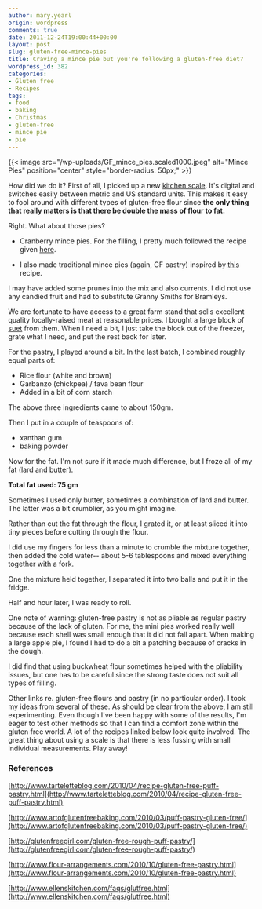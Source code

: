 ```yaml
---
author: mary.yearl
origin: wordpress
comments: true
date: 2011-12-24T19:00:44+00:00
layout: post
slug: gluten-free-mince-pies
title: Craving a mince pie but you're following a gluten-free diet?
wordpress_id: 382
categories:
- Gluten free
- Recipes
tags:
- food
- baking
- Christmas
- gluten-free
- mince pie
- pie
---
```


{{< image src="/wp-uploads/GF_mince_pies.scaled1000.jpeg" alt="Mince Pies" position="center" style="border-radius: 50px;" >}}


How did we do it? First of all, I picked up a new [kitchen scale](http://www.polyvore.com/bamboo_kitchen_scale/thing?id=37829006). It's digital and switches easily between metric and US standard units. This makes it easy to fool around with different types of gluten-free flour since **the only thing that really matters is that there be double the mass of flour to fat.**

Right. What about those pies?

- Cranberry mince pies. For the filling, I pretty much followed the recipe given [here](http://oaktree-cottage.blogspot.com/2008/12/nigellas-cranberry-mince-pies.html).

- I also made traditional mince pies (again, GF pastry) inspired by [this](http://britishfood.about.com/od/christmas/r/mincemeat.htm) recipe.

I may have added some prunes into the mix and also currents. I did not use any candied fruit and had to substitute Granny Smiths for Bramleys.

We are fortunate to have access to a great farm stand that sells excellent quality locally-raised meat at reasonable prices. I bought a large block of [suet](http://en.wikipedia.org/wiki/Suet) from them. When I need a bit, I just take the block out of the freezer, grate what I need, and put the rest back for later.

For the pastry, I played around a bit. In the last batch, I combined roughly equal parts of:
	
- Rice flour (white and brown)
- Garbanzo (chickpea) / fava bean flour
- Added in a bit of corn starch

The above three ingredients came to about 150gm.

Then I put in a couple of teaspoons of:

- xanthan gum
- baking powder


Now for the fat. I'm not sure if it made much difference, but I froze all of my fat (lard and butter).

**Total fat used: 75 gm**


Sometimes I used only butter, sometimes a combination of lard and butter. The latter was a bit crumblier, as you might imagine.

Rather than cut the fat through the flour, I grated it, or at least sliced it into tiny pieces before cutting through the flour.

I did use my fingers for less than a minute to crumble the mixture together, then added the cold water-- about 5-6 tablespoons and mixed everything together with a fork.

One the mixture held together, I separated it into two balls and put it in the fridge.

Half and hour later, I was ready to roll.

One note of warning: gluten-free pastry is not as pliable as regular pastry because of the lack of gluten. For me, the mini pies worked really well because each shell was small enough that it did not fall apart. When making a large apple pie, I found I had to do a bit a patching because of cracks in the dough.

I did find that using buckwheat flour sometimes helped with the pliability issues, but one has to be careful since the strong taste does not suit all types of filling.

Other links re. gluten-free flours and pastry (in no particular order). I took my ideas from several of these. As should be clear from the above, I am still experimenting. Even though I've been happy with some of the results, I'm eager to test other methods so that I can find a comfort zone within the gluten free world. A lot of the recipes linked below look quite involved. The great thing about using a scale is that there is less fussing with small individual measurements. Play away!

### References
[http://www.tarteletteblog.com/2010/04/recipe-gluten-free-puff-pastry.html](http://www.tarteletteblog.com/2010/04/recipe-gluten-free-puff-pastry.html)

[http://www.artofglutenfreebaking.com/2010/03/puff-pastry-gluten-free/](http://www.artofglutenfreebaking.com/2010/03/puff-pastry-gluten-free/)

[http://glutenfreegirl.com/gluten-free-rough-puff-pastry/](http://glutenfreegirl.com/gluten-free-rough-puff-pastry/)

[http://www.flour-arrangements.com/2010/10/gluten-free-pastry.html](http://www.flour-arrangements.com/2010/10/gluten-free-pastry.html)

[http://www.ellenskitchen.com/faqs/glutfree.html](http://www.ellenskitchen.com/faqs/glutfree.html)
